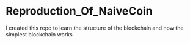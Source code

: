 # Reproduction_Of_NaiveCoin
I created this repo to learn the structure of the blockchain and how the simplest blockchain works

